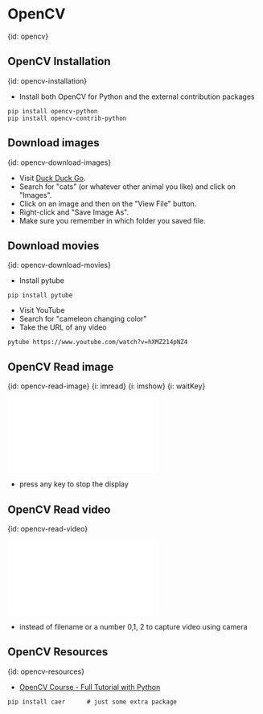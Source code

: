 # OpenCV
{id: opencv}

## OpenCV Installation
{id: opencv-installation}

* Install both OpenCV for Python and the external contribution packages

```
pip install opencv-python
pip install opencv-contrib-python
```

## Download images
{id: opencv-download-images}

* Visit [Duck Duck Go](https://duckduckgo.com/).
* Search for "cats" (or whatever other animal you like) and click on "Images".
* Click on an image and then on the "View File" button.
* Right-click and "Save Image As".
* Make sure you remember in which folder you saved file.

## Download movies
{id: opencv-download-movies}

* Install pytube

```
pip install pytube
```

* Visit YouTube
* Search for "cameleon changing color"
* Take the URL of any video

```
pytube https://www.youtube.com/watch?v=hXMZ214pNZ4
```

## OpenCV Read image
{id: opencv-read-image}
{i: imread}
{i: imshow}
{i: waitKey}

![](examples/opencv/read_image.py)

* press any key to stop the display

## OpenCV Read video
{id: opencv-read-video}

![](examples/opencv/read_video.py)


* instead of filename or a number 0,1, 2 to capture video using camera

## OpenCV Resources
{id: opencv-resources}

* [OpenCV Course - Full Tutorial with Python](https://www.youtube.com/watch?v=oXlwWbU8l2o)

```
pip install caer      # just some extra package
```
